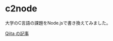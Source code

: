 # c2node

大学のC言語の課題をNode.jsで書き換えてみました。

[Qiita の記事](https://qiita.com/takewell/items/b8a56ef60d93d53221af)
